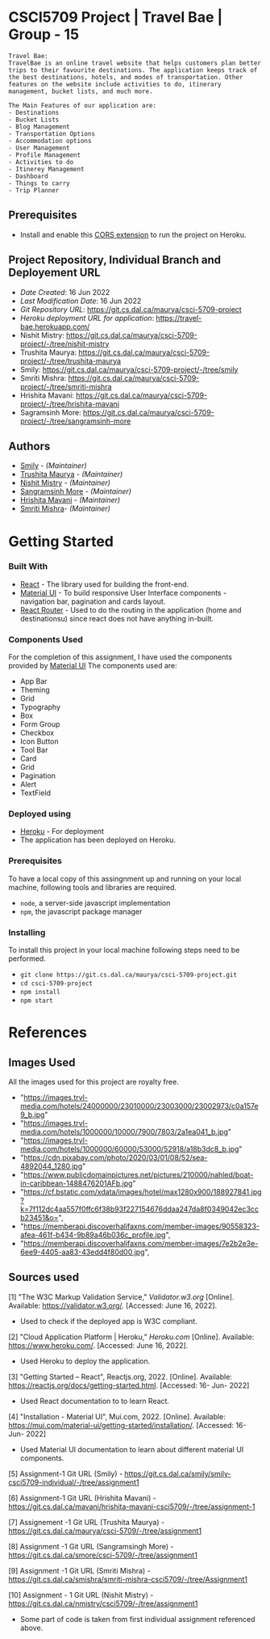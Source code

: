 # CSCI5709 Project | Travel Bae | Group - 15

```
Travel Bae:
TravelBae is an online travel website that helps customers plan better trips to their favourite destinations. The application keeps track of the best destinations, hotels, and modes of transportation. Other features on the website include activities to do, itinerary management, bucket lists, and much more.

The Main Features of our application are:
- Destinations
- Bucket Lists
- Blog Management
- Transportation Options
- Accommodation options
- User Management
- Profile Management
- Activities to do
- Itinerey Management
- Dashboard
- Things to carry
- Trip Planner
```
## Prerequisites

- Install and enable this [CORS extension](https://chrome.google.com/webstore/detail/allow-cors-access-control/lhobafahddgcelffkeicbaginigeejlf?hl=en) to run the project on Heroku.

## Project Repository, Individual Branch and Deployement URL

* *Date Created*: 16 Jun 2022
* *Last Modification Date*: 16 Jun 2022
* *Git Repository URL*: https://git.cs.dal.ca/maurya/csci-5709-project
* *Heroku deployment URL for application*: https://travel-bae.herokuapp.com/
* Nishit Mistry: https://git.cs.dal.ca/maurya/csci-5709-project/-/tree/nishit-mistry
* Trushita Maurya: https://git.cs.dal.ca/maurya/csci-5709-project/-/tree/trushita-maurya
* Smily: https://git.cs.dal.ca/maurya/csci-5709-project/-/tree/smily
* Smriti Mishra: https://git.cs.dal.ca/maurya/csci-5709-project/-/tree/smriti-mishra
* Hrishita Mavani: https://git.cs.dal.ca/maurya/csci-5709-project/-/tree/hrishita-mavani
* Sagramsinh More: https://git.cs.dal.ca/maurya/csci-5709-project/-/tree/sangramsinh-more

## Authors

* [Smily](smily@dal.ca) - *(Maintainer)*
* [Trushita Maurya](tr711348@dal.ca) - *(Maintainer)*
* [Nishit Mistry](nishit.mistry@dal.ca) - *(Maintainer)*
* [Sangramsinh More](sangramsinh.more@dal.ca) - *(Maintainer)*
* [Hrishita Mavani](hr637632@dal.ca) - *(Maintainer)*
* [Smriti Mishra](sm689498@dal.ca)- *(Maintainer)*

# Getting Started

### Built With

* [React](https://reactjs.org/) - The library used for building the front-end.
* [Material UI](https://mui.com/) - To build responsive User Interface components - navigation bar, pagination and cards layout.
* [React Router](https://reactrouter.com/) - Used to do the routing in the application (home and destinationsu) since react does not have anything in-built.

### Components Used

For the completion of this assignment, I have used the components provided by [Material UI](https://mui.com/) 
The components used are:

* App Bar 
* Theming
* Grid
* Typography
* Box
* Form Group
* Checkbox
* Icon Button
* Tool Bar
* Card
* Grid
* Pagination
* Alert
* TextField

### Deployed using

- [Heroku](https://dashboard.heroku.com/apps) - For deployment
- The application has been deployed on Heroku. 

### Prerequisites

To have a local copy of this assingnment up and running on your local machine, following tools and libraries are required.

- `node`, a server-side javascript implementation
- `npm`, the javascript package manager

### Installing

To install this project in your local machine following steps need to be performed.

- `git clone https://git.cs.dal.ca/maurya/csci-5709-project.git`
- `cd csci-5709-project`
- `npm install`
- `npm start`


# References

## Images Used

All the images used for this project are royalty free.

- "https://images.trvl-media.com/hotels/24000000/23010000/23003000/23002973/c0a157e9_b.jpg"
- "https://images.trvl-media.com/hotels/1000000/10000/7900/7803/2a1ea041_b.jpg"
- "https://images.trvl-media.com/hotels/1000000/60000/53000/52918/a18b3dc8_b.jpg"
- "https://cdn.pixabay.com/photo/2020/03/01/08/52/sea-4892044_1280.jpg"
- "https://www.publicdomainpictures.net/pictures/210000/nahled/boat-in-caribbean-1488476201AFb.jpg"
- "https://cf.bstatic.com/xdata/images/hotel/max1280x900/188927841.jpg?k=7f112dc4aa557f0ffc6f38b93f227154676ddaa247da8f0349042ec3ccb23451&o=",
-  "https://memberapi.discoverhalifaxns.com/member-images/90558323-afea-461f-b434-9b89a46b036c_profile.jpg",
-  "https://memberapi.discoverhalifaxns.com/member-images/7e2b2e3e-6ee9-4405-aa83-43edd4f80d00.jpg",


## Sources used

[1] "The W3C Markup Validation Service," _Validator.w3.org_ [Online]. Available: https://validator.w3.org/. [Accessed: June 16, 2022].

- Used to check if the deployed app is W3C compliant.

[2] "Cloud Application Platform | Heroku," _Heroku.com_ [Online]. Available: https://www.heroku.com/. [Accessed: June 16, 2022].

- Used Heroku to deploy the application.

[3] "Getting Started – React", Reactjs.org, 2022. [Online]. Available: https://reactjs.org/docs/getting-started.html. [Accessed: 16- Jun- 2022]

- Used React documentation to to learn React.

[4] "Installation - Material UI", Mui.com, 2022. [Online]. Available: https://mui.com/material-ui/getting-started/installation/. [Accessed: 16- Jun- 2022]

- Used Material UI documentation to learn about different material UI components.
  
[5] Assignment-1 Git URL (Smily) - https://git.cs.dal.ca/smily/smily-csci5709-individual/-/tree/assignment1

[6] Assignment-1 Git URL (Hrishita Mavani) - https://git.cs.dal.ca/mavani/hrishita-mavani-csci5709/-/tree/assignment-1

[7] Assignement -1 Git URL (Trushita Maurya) - https://git.cs.dal.ca/maurya/csci-5709/-/tree/assignment1

[8] Assignment -1 Git URL (Sangramsingh More) - https://git.cs.dal.ca/smore/csci-5709/-/tree/assignment1

[9] Assignment -1 Git URL (Smriti Mishra) - https://git.cs.dal.ca/smishra/smriti-mishra-csci5709/-/tree/Assignment1

[10] Assignment - 1 Git URL (Nishit Mistry) - https://git.cs.dal.ca/nmistry/csci5709/-/tree/assignment1

- Some part of code is taken from  first individual assignment referenced above. 
